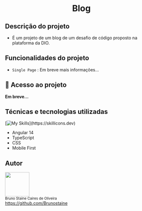 
<h1 align="center"> Blog</h1>

  
## Descrição do projeto

- É um projeto de um blog de um desafio de código proposto na plataforma da DIO. 

## Funcionalidades do projeto

- `Single Page` : Em breve mais informações...

## 📁 Acesso ao projeto

**Em breve...**

## Técnicas e tecnologias utilizadas

[![My Skills](https://skillicons.dev/icons?i=angular,typescript,scss,vscode,)](https://skillicons.dev)

* Angular 14
* TypeScript
* CSS
* Mobile First


## Autor

<img src="https://user-images.githubusercontent.com/87622645/157755137-8d22a951-d323-4c33-814e-c0351ebefafe.png" width=80><br>
<sub>Bruno Staine Caires de Oliveira</sub><br>
https://github.com/Brunostaine 

